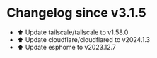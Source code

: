 # Changelog since v3.1.5
- ⬆️ Update tailscale/tailscale to v1.58.0 
- ⬆️ Update cloudflare/cloudflared to v2024.1.3 
- ⬆️ Update esphome to v2023.12.7 
